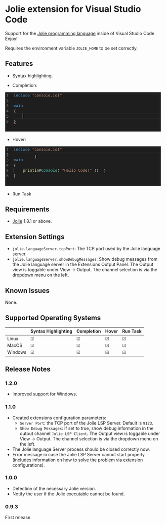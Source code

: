 # Jolie extension for Visual Studio Code

Support for the [Jolie programming language](https://jolie-lang.org) inside of Visual Studio Code. Enjoy!

Requires the environment variable `JOLIE_HOME` to be set correctly.

## Features

- Syntax highlighting.

- Completion:

![Completion](images/feature-completion.gif)

- Hover:

![Hover](images/feature-hover.gif)

- Run Task

## Requirements

- [Jolie](https://jolie-lang.org) 1.8.1 or above.

## Extension Settings

- `jolie.languageServer.tcpPort`: The TCP port used by the Jolie language server.
- `jolie.languageServer.showDebugMessages`: Show debug messages from the Jolie language server in the Extensions Output Panel. The Output view is toggable under View -> Output. The channel selection is via the dropdown menu on the left.

## Known Issues

None.

## Supported Operating Systems
|            | Syntax Highlighting | Completion          | Hover               | Run Task            | 
|------------|---------------------|---------------------|---------------------|---------------------|
| Linux      |☑										 |☑										 |☑										 |	☑									 |
| MacOS      |☑										 |☑										 |☑										 |	☑									 |
| Windows    |☑										 |☑										 |☑										 |	☑									 |


## Release Notes

### 1.2.0

- Improved support for Windows.

### 1.1.0

- Created extensions configuration parameters:
  - `Server Port`: the TCP port of the Jolie LSP Server. Default is `9123`.
  - `Show Debug Messages`: if set to true, show debug information in the output channel `Jolie LSP Client`. The Output view is toggable under View -> Output. The channel selection is via the dropdown menu on the left.
- The Jolie language Server process should be closed correctly now.
- Error message in case the Jolie LSP Server cannot start properly (includes information on how to solve the problem via extension configurations).

### 1.0.0

- Detection of the necessary Jolie version.
- Notify the user if the Jolie executable cannot be found.

### 0.9.3

First release.
